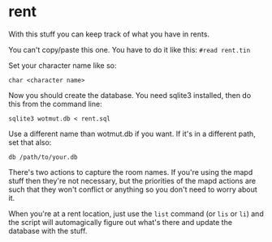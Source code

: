 rent
====

With this stuff you can keep track of what you have in rents.

You can't copy/paste this one. You have to do it like this: `#read rent.tin`

Set your character name like so:

`char <character name>`

Now you should create the database. You need sqlite3 installed, then do this from
the command line:

`sqlite3 wotmut.db < rent.sql`

Use a different name than wotmut.db if you want. If it's in a different path, set
that also:

`db /path/to/your.db`

There's two actions to capture the room names. If you're using the mapd stuff then
they're not necessary, but the priorities of the mapd actions are such that they
won't conflict or anything so you don't need to worry about it.

When you're at a rent location, just use the `list` command (or `lis` or `li`)
and the script will automagically figure out what's there and update the database
with the stuff.


